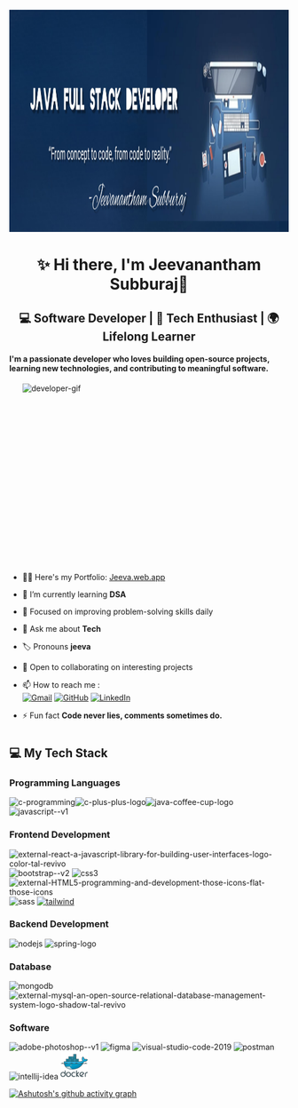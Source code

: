 <p >
 <img src="https://github.com/jeevananthamsuburaj/jeevanantham-s/blob/b12bfcef2ff79168e2ca256c57af65060cee6a3b/Jeeva-banner.jpg" alt="jeeva-banner" height="400" width="2000"  /> 
</p>

<h1 align="center">✨ Hi there, I'm Jeevanantham Subburaj👋  </h1>
<h2 align="center">💻 Software Developer | 🚀 Tech Enthusiast | 🌍 Lifelong Learner</h2>

<h4>I'm a passionate developer who loves building open-source projects, learning new technologies, and contributing to meaningful software.  </h4>

 <img  align="right" src="https://i.pinimg.com/originals/66/83/3e/66833e07d6fb9eb5d724e47d0c814285.gif" alt="developer-gif" height="340" width="480"  /> 
 
- 👨‍💻 Here's my Portfolio: [Jeeva.web.app](https://johndoe.dev)
- 🌱 I’m currently learning **DSA**
- 🎯 Focused on improving problem-solving skills daily
- 💬 Ask me about **Tech**
- 🏷️ Pronouns  **jeeva**
- 🤝 Open to collaborating on interesting projects
- 📫 How to reach me :<br>
[![Gmail](https://img.shields.io/badge/Gmail-D14836?style=for-the-badge&logo=gmail&logoColor=white)](mailto:youremail@gmail.com)     [![GitHub](https://img.shields.io/badge/GitHub-181717?style=for-the-badge&logo=github&logoColor=white)](https://github.com/yourusername)     [![LinkedIn](https://img.shields.io/badge/LinkedIn-0077B5?style=for-the-badge&logo=linkedin&logoColor=white)](https://linkedin.com/in/yourprofile)

- ⚡ Fun fact **Code never lies, comments sometimes do.**
<h1></h1>

<h2 align="left">💻 My Tech Stack</h2>

<h3>Programming Languages</h3>
<p align="left">
<img width="50" height="50" src="https://img.icons8.com/color/100/c-programming.png" alt="c-programming"/><img width="50" height="50" src="https://img.icons8.com/nolan/96/c-plus-plus-logo.png" alt="c-plus-plus-logo"/><img width="50" height="50" src="https://img.icons8.com/3d-fluency/94/java-coffee-cup-logo.png" alt="java-coffee-cup-logo"/><img width="50" height="50" src="https://img.icons8.com/color/96/javascript--v1.png" alt="javascript--v1"/></p>
<h3>Frontend Development</h3>
<p align="left">
<img width="45" height="45" src="https://img.icons8.com/external-tal-revivo-color-tal-revivo/96/external-react-a-javascript-library-for-building-user-interfaces-logo-color-tal-revivo.png" alt="external-react-a-javascript-library-for-building-user-interfaces-logo-color-tal-revivo"/>


<img width="50" height="50" src="https://img.icons8.com/color/96/bootstrap--v2.png" alt="bootstrap--v2"/>

<img width="50" height="50" src="https://img.icons8.com/color/96/css3.png" alt="css3"/>

<img width="40" height="40" src="https://img.icons8.com/external-those-icons-flat-those-icons/96/external-HTML5-programming-and-development-those-icons-flat-those-icons.png" alt="external-HTML5-programming-and-development-those-icons-flat-those-icons"/>

<img width="50" height="50" src="https://img.icons8.com/color/96/sass.png" alt="sass"/>
<a href="https://tailwindcss.com/" target="_blank" rel="noreferrer"> <img src="https://www.vectorlogo.zone/logos/tailwindcss/tailwindcss-icon.svg" alt="tailwind" width="40" height="40"/> </a> 
 
</p>

<h3>Backend Development</h3>
<p align="left">

<img width="50" height="50" src="https://img.icons8.com/color/96/nodejs.png" alt="nodejs"/>
<img width="50" height="50" src="https://img.icons8.com/color/96/spring-logo.png" alt="spring-logo"/>

</p>

<h3>Database</h3>
<p align="left">
<img width="55" height="55" src="https://img.icons8.com/color/96/mongodb.png" alt="mongodb"/>

<img width="55" height="55" src="https://img.icons8.com/external-tal-revivo-shadow-tal-revivo/96/external-mysql-an-open-source-relational-database-management-system-logo-shadow-tal-revivo.png" alt="external-mysql-an-open-source-relational-database-management-system-logo-shadow-tal-revivo"/>
 
</p>

<h3>Software</h3>
<p align="left">
<img width="45" height="45" src="https://img.icons8.com/color/96/adobe-photoshop--v1.png" alt="adobe-photoshop--v1"/>

   <img src="https://www.vectorlogo.zone/logos/figma/figma-icon.svg" alt="figma" width="40" height="40"/> 

   <img width="45" height="45" src="https://img.icons8.com/color/96/visual-studio-code-2019.png" alt="visual-studio-code-2019"/>

   <img src="https://www.vectorlogo.zone/logos/getpostman/getpostman-icon.svg" alt="postman" width="45" height="45"/> 
   
   <img width="45" height="45" src="https://img.icons8.com/color/96/intellij-idea.png" alt="intellij-idea"/>
    <img src="https://raw.githubusercontent.com/devicons/devicon/master/icons/docker/docker-original-wordmark.svg" alt="docker" width="50" height="50"/> 

   </p>



   
[![Ashutosh's github activity graph](https://github-readme-activity-graph.vercel.app/graph?username=jeevananthamsuburaj&bg_color=0c1014&color=32a889&line=a5093f&point=07cf2f&area=true&hide_border=true)](https://github.com/ashutosh00710/github-readme-activity-graph)




